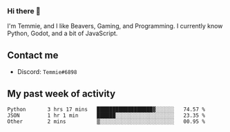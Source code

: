 ### Hi there 👋
I'm Temmie, and I like Beavers, Gaming, and Programming. I currently know Python, Godot, and a bit of JavaScript.

## Contact me
* Discord: `Temmie#6898`

## My past week of activity
<!--START_SECTION:waka-->

```text
Python       3 hrs 17 mins   ██████████████████▓░░░░░░   74.57 %
JSON         1 hr 1 min      ██████░░░░░░░░░░░░░░░░░░░   23.35 %
Other        2 mins          ▒░░░░░░░░░░░░░░░░░░░░░░░░   00.95 %
```

<!--END_SECTION:waka-->
